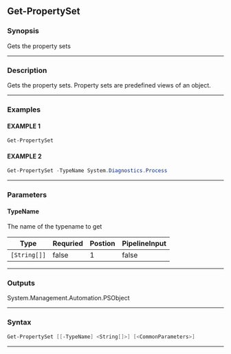 
Get-PropertySet
---------------
### Synopsis
Gets the property sets

---
### Description

Gets the property sets.  Property sets are predefined views of an object.

---
### Examples
#### EXAMPLE 1
```PowerShell
Get-PropertySet
```

#### EXAMPLE 2
```PowerShell
Get-PropertySet -TypeName System.Diagnostics.Process
```

---
### Parameters
#### **TypeName**

The name of the typename to get



|Type            |Requried|Postion|PipelineInput|
|----------------|--------|-------|-------------|
|```[String[]]```|false   |1      |false        |
---
### Outputs
System.Management.Automation.PSObject


---
### Syntax
```PowerShell
Get-PropertySet [[-TypeName] <String[]>] [<CommonParameters>]
```
---


